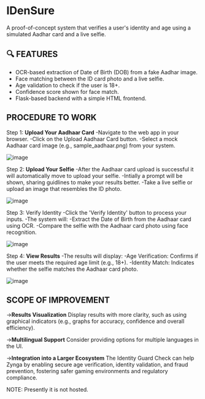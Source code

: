 # IDenSure

A proof-of-concept system that verifies a user's identity and age using a simulated Aadhar card and a live selfie.

## 🔍 FEATURES
- OCR-based extraction of Date of Birth (DOB) from a fake Aadhar image.
- Face matching between the ID card photo and a live selfie.
- Age validation to check if the user is 18+.
- Confidence score shown for face match.
- Flask-based backend with a simple HTML frontend.

## PROCEDURE TO WORK 

Step 1: **Upload Your Aadhaar Card**
-Navigate to the web app in your browser.
-Click on the Upload Aadhaar Card button.
-Select a mock Aadhaar card image (e.g., sample_aadhaar.png) from your system.

![image](https://github.com/user-attachments/assets/b07a45c5-2843-4a9d-9463-b9a063bd4730)

Step 2: **Upload Your Selfie**
-After the Aadhaar card upload is successful it will automatically move to upload your selfie.
-Intially a prompt will be shown, sharing guidlines to make your results better.
-Take a live selfie or upload an image that resembles the ID photo.

 ![image](https://github.com/user-attachments/assets/fbfae9cb-a577-4eea-8287-99c9f680df48)


Step 3: Verify Identity
-Click the 'Verify Identity' button to process your inputs.
-The system will:
   -Extract the Date of Birth from the Aadhaar card using OCR.
   -Compare the selfie with the Aadhaar card photo using face recognition.
   
![image](https://github.com/user-attachments/assets/4a8e71c0-d061-48cb-ae99-3d77d314d2c9)

Step 4: **View Results**
-The results will display:
   -Age Verification: Confirms if the user meets the required age limit (e.g., 18+).
   -Identity Match: Indicates whether the selfie matches the Aadhaar card photo.
   
![image](https://github.com/user-attachments/assets/885317b4-ecbb-4e68-9321-12d0aff4a677)

## SCOPE OF IMPROVEMENT
->**Results Visualization**
Display results with more clarity, such as using graphical indicators (e.g., graphs for accuracy, confidence and overall efficiency).

->**Multilingual Support**
Consider providing options for multiple languages in the UI.

->**Integration into a Larger Ecosystem**
The Identity Guard Check can help Zynga by enabling secure age verification, identity validation, and fraud prevention, fostering safer gaming environments and regulatory compliance.


NOTE: Presently it is not hosted. 
